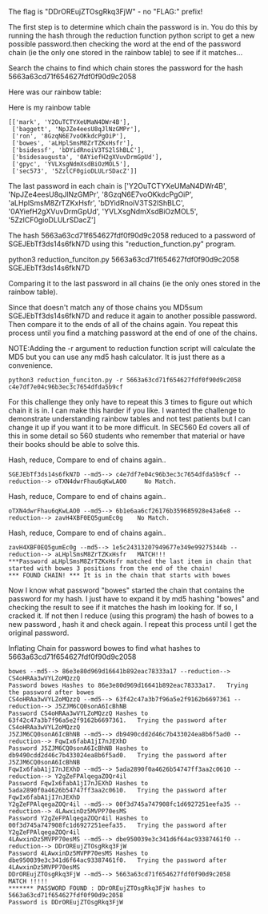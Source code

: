 The flag is "DDrOREujZTOsgRkq3FjW" - no "FLAG:" prefix!

The first step is to determine which chain the password is in.  You do this by running the hash through the reduction function python script to get a new possible password.then checking the word at the end of the password chain (ie the only one stored in the rainbow table) to see if it matches...

Search the chains to find which chain stores the password for the hash 5663a63cd71f654627fdf0f90d9c2058

Here was our rainbow table:

Here is my rainbow table

    [['mark', 'Y2OuTCTYXeUMaN4DWr4B'],
     ['baggett', 'NpJZe4eesU8qJlNzGMPr'],
     ['ron', '8GzqN6E7voOKkdcPgOiP'],
     ['bowes', 'aLHplSmsM8ZrTZKxHsfr'],
     ['bsidessf', 'bDYidRnoiV3TS2lShBLC'],
     ['bsidesaugusta', '0AYiefH2gXVuvDrmGpUd'],
     ['gpyc', 'YVLXsgNdmXsdBiOzMOL5'],
     ['sec573', '5ZzlCF0gioDLULrSDacZ']]


The last password in each chain is ['Y2OuTCTYXeUMaN4DWr4B', 'NpJZe4eesU8qJlNzGMPr', '8GzqN6E7voOKkdcPgOiP', 'aLHplSmsM8ZrTZKxHsfr', 'bDYidRnoiV3TS2lShBLC', '0AYiefH2gXVuvDrmGpUd', 'YVLXsgNdmXsdBiOzMOL5', '5ZzlCF0gioDLULrSDacZ']

The hash 5663a63cd71f654627fdf0f90d9c2058 reduced to a password of SGEJEbTf3ds14s6fkN7D using this "reduction_function.py" program.   

python3 reduction_funciton.py 5663a63cd71f654627fdf0f90d9c2058
SGEJEbTf3ds14s6fkN7D

Comparing it to the last password in all chains (ie the only ones stored in the rainbow table).

Since that doesn't match any of those chains you MD5sum SGEJEbTf3ds14s6fkN7D and reduce  it again to another possible password.   Then compare it to the ends of all of the chains again.  You repeat this process until you find a matching password at the end of one of the chains.  

NOTE:Adding the -r argument to reduction function script will calculate the MD5 but you can use any md5 hash calculator.  It is just there as a convenience.

    python3 reduction_funciton.py -r 5663a63cd71f654627fdf0f90d9c2058
    c4e7df7e04c96b3ec3c7654dfda5b9cf

For this challenge they only have to repeat this 3 times to figure out which chain it is in. I can make this harder if you like.  I wanted the challenge to demonstrate understanding rainbow tables and not test patients but I can change it up if you want it to be more difficult.  In  SEC560 Ed covers all of this in some detail so 560 students who remember that material or have their books should be able to solve this.

Hash, reduce, Compare to end of chains again..

    SGEJEbTf3ds14s6fkN7D --md5--> c4e7df7e04c96b3ec3c7654dfda5b9cf --reduction--> oTXN4dwrFhau6qKwLAO0     No Match. 

Hash, reduce, Compare to end of chains again..

    oTXN4dwrFhau6qKwLAO0 --md5--> 6b1e6aa6cf26176b359685928e43a6e8 --reduction--> zavH4XBF0EQ5gumEc0g    No Match. 

Hash, reduce, Compare to end of chains again..

    zavH4XBF0EQ5gumEc0g --md5--> 1e5c24313207949677e349e99275344b --reduction--> aLHplSmsM8ZrTZKxHsfr   MATCH!!!
    ***Password aLHplSmsM8ZrTZKxHsfr matched the last item in chain that started with bowes 3 positions from the end of the chain!
    *** FOUND CHAIN! *** It is in the chain that starts with bowes

Now I know what password "bowes" started the chain that contains the password for my hash.   I just have to expand it by md5 hashing "bowes" and checking the result to see if it matches the hash im looking for.  If so, I cracked it. If not then I reduce (using this program) the hash of bowes to a new password , hash it and check again.  I repeat this process until I get the original password.

Inflating Chain for password bowes to find what hashes to 5663a63cd71f654627fdf0f90d9c2058

    bowes --md5--> 86e3e80d969d16641b892eac78333a17 --reduction--> CS4oHRAa3wVYLZoMQzzQ
    Password bowes Hashes to 86e3e80d969d16641b892eac78333a17.   Trying the password after bowes
    CS4oHRAa3wVYLZoMQzzQ --md5--> 63f42c47a3b7f96a5e2f9162b6697361 --reduction--> J5ZJM6CQ0sonA6IcBhNB
    Password CS4oHRAa3wVYLZoMQzzQ Hashes to 63f42c47a3b7f96a5e2f9162b6697361.   Trying the password after CS4oHRAa3wVYLZoMQzzQ
    J5ZJM6CQ0sonA6IcBhNB --md5--> db9490cdd2d46c7b433024ea8b6f5ad0 --reduction--> FqwIx6fabA1jI7nJEXhD
    Password J5ZJM6CQ0sonA6IcBhNB Hashes to db9490cdd2d46c7b433024ea8b6f5ad0.   Trying the password after J5ZJM6CQ0sonA6IcBhNB
    FqwIx6fabA1jI7nJEXhD --md5--> 5ada2890f0a4626b54747ff3aa2c0610 --reduction--> Y2gZeFPAlqegaZOQr4il
    Password FqwIx6fabA1jI7nJEXhD Hashes to 5ada2890f0a4626b54747ff3aa2c0610.   Trying the password after FqwIx6fabA1jI7nJEXhD
    Y2gZeFPAlqegaZOQr4il --md5--> 00f3d745a747908fc1d6927251eefa35 --reduction--> 4LAwxinDz5MVPP70esMS
    Password Y2gZeFPAlqegaZOQr4il Hashes to 00f3d745a747908fc1d6927251eefa35.   Trying the password after Y2gZeFPAlqegaZOQr4il
    4LAwxinDz5MVPP70esMS --md5--> dbe950039e3c341d6f64ac93387461f0 --reduction--> DDrOREujZTOsgRkq3FjW
    Password 4LAwxinDz5MVPP70esMS Hashes to dbe950039e3c341d6f64ac93387461f0.   Trying the password after 4LAwxinDz5MVPP70esMS
    DDrOREujZTOsgRkq3FjW --md5--> 5663a63cd71f654627fdf0f90d9c2058      MATCH !!!!!
    ******* PASSWORD FOUND : DDrOREujZTOsgRkq3FjW hashes to 5663a63cd71f654627fdf0f90d9c2058
    Password is DDrOREujZTOsgRkq3FjW

